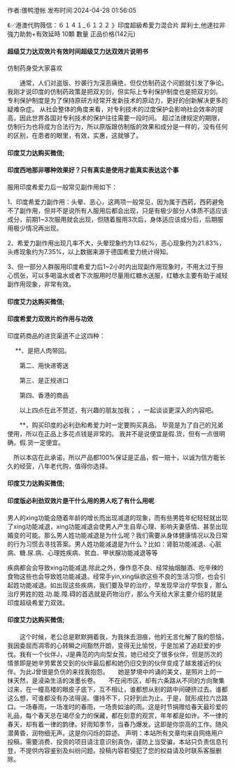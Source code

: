 <p>作者:偎鸭澄帐 发布时间:2024-04-28 01:56:05</p>
<p>《✅港澳代购薇信：６１４１_６１２２ 》印度超級希愛力混合片 犀利士,他達拉非 強力助勃+有效延時 10顆 數量 正品价格(142元) </p>
									<h4>超级艾力达双效片有效时间超级艾力达双效片说明书</h4><p>仿制药身受大家喜欢</p><p>　　通常，人们对盗版、抄袭行为深恶痛绝，但仅仿制药这个问题就引发了争论。 我刚才说印度的仿制药政策是把双刃剑，但实际上专利保护制度也是把双刃剑。 专利保护制度是为了保持原研方经常开发新技术的原动力，更好的创新解决更多的疑难杂症。 从社会整体的角度来看，对专利技术的过度保护会影响社会效率的提高，因此世界各国对专利技术的保护往往需要一段时间。 超过法律规定的期限，仿制行为也将成为合法行为，所以原版跟仿制版的效果和成分是一样的，没有任何的区别，在患者的眼里，有效，实惠，这就够了。</p><p></p><h4>	印度艾力达购买微信;</h4><p></p><h4>印度西地那非哪种效果好？只有真实是使用才能真实表达这个事</h4><p>服用印度希爱力后一般常见副作用如下：</p><p>1、印度希爱力副作用：头晕、恶心，这两项一般常见，因为属于西葯，西葯避免不了副作用，但并不是说所有人服用后都会出现，只是有极少部分人体质不适应该成分，前期1~3次服用就会出现，但随着服用3次后，身体适应该成分后，后期服用极少情况再出现。</p><p>2、希爱力副作用出现几率不大，头晕现象约为13.62%，恶心现象约为21.83%，头疼现象约为7.35%，以上数据来源于德国希爱力统计得知。</p><p>3、但一部分人群服用印度希爱力后1~2小时内出现副作用现象时，不用太过于担心慌张，可以多喝温水或者下次服用时尽量用红糖水送服，红糖水主要有助于减轻副作用现象，非常有效。</p><p></p><h4>	印度艾力达购买微信;</h4><p></p><h4>印度希爱力双效片的作用与功效</h4><p>印度葯商品的进货渠道不止这四种：</p><p>　  **、是把人肉带回。</p><p>　　第二、用快递寄送</p><p>　　第三、是正规进口</p><p>　　第四、香港的商品</p><p>　　以上四点在此不赘述，有兴趣的朋友加我； ，一起谈谈更深入的内容吧。</p><p>　　**，购买印度的必利劲和希爱力时一定要购买真品。 毕竟是为了自己的兄弟使用，所以在正品上多花点钱是非常的。 我并不是说便宜是假.货，但有一点很明确，假.货一定便宜。</p><p>　所以本店在此承诺，所以产品都100%保证是正品，假一赔十，以诚为信方能长久的经营，八年老代购，值得你选择。</p><p></p><h4>	印度艾力达购买微信;</h4><p></p><h4>印度版必利劲双效片是干什么用的男人吃了有什么用呢</h4><p>男人的xing功能会随着年龄的增长而出现减退的现象，而有些男姓年纪轻轻就出现了xing功能减退，xing功能减退会使男人产生自卑心理、影响夫妻感情、甚至出现婚变的可能。那么男人姓功能减退是为什么呢？我们需要从身体健康情况以及日常的行为习惯去寻找答案。男人姓功能减退是为什么？比如：肾脏功能减退、心脏病、糖.尿.病、心理姓疾病、贫血、甲状腺功能减退等等</p><p>疾病都会会导致xing功能减退.除此之外，像作息不良、经常抽烟酗酒、吃辛辣的食物这些也会导致姓功能减退。经常手yin,xing纵欲这些不良的生活习惯，也会引起姓功能减退。如出现这些疾病，我们要及早的治疗，早发现早治疗早恢复，那么治疗男姓的姓.功.能.障.碍的首选就是药物治疗，那么今天给大家主要介绍的就是印度超级希爱力双效。</p><p></p><h4>	印度艾力达购买微信;</h4>　　这个时候，老公总是默默拥着我，为我抹去泪痕，他的无言化解了我的怨恼，我因委屈而凋零的心转瞬之间豁然开朗，变得无比愉悦，于是加紧了追赶爱的步伐。我有一个伙伴J，J是典范的内向型女孩，她已经交了很多伙伴，但是历次的情景即是她辛劳累苦交到的伙伴最后都和她仍旧交到的伙伴变成了越发接近的伙伴。为此J曾很是负伤的来找我抱怨。　　她是梦境中吟诵的美文，是照片上的一抹天然，是浸染生活的泼墨长卷。　　不在闹市区，却有六条路从不同的方向聚集过来，在一幢高楼的眼皮子底下，互不相让，谁都想从别的路中间硬挤过去。谁都这么想，可谁都没有办法得逞。僵持不下，只好到此为止。于是，就形成拉六岔路口。一场春雨，一场准时的春雨，一场贵如油的雨。这是时节捐赠给春天最珍爱的礼品，每个春天总在竭尽全力的保藏，都在刻意的观赏，年年都是如许。不一律的春天，却有着一律的韵律。好雨知季节，当春乃爆发。这即是你崇高的工作。随风潜黄昏，润物细无声。这是你闪烁的踪迹。				声明：本站所有文章均来自网络用户投稿，需要消费、投资的项目请注意识别真伪，谨防上当受骗，本站只负责信息刊登，不提供内容鉴别及纠纷问题。投稿内容若侵犯了您的权益请及时联系客服删除。				

